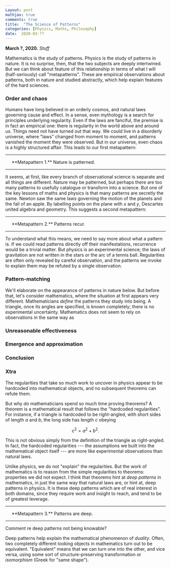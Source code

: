 ```yaml
---
Layout: post
mathjax: true
comments: true
title:  "The Science of Patterns"
categories: [Physics, Maths, Philosophy]
date:  2020-03-??
---
```


**March ?, 2020.** *Stuff*

Mathematics is the study of patterns.
Physics is the study of patterns in nature.
It is no surprise, then, that the two subjects are deeply intertwined.
But we can think about feature of this relationship in terms of what I
will (half-seriously) call "metapatterns".
These are empirical observations about patterns, both in nature and
studied abstractly, which help explain features of the hard sciences.

### Order and chaos

Humans have long believed in an orderly cosmos, and natural laws
governing cause and effect.
In a sense, even mythology is a search for principles underlying
regularity.
Even if the laws are fanciful, the premise is in fact an empirical
one: there is regularity in the world above and around us.
Things need not have turned out that way.
We could live in a disorderly universe, where "laws" changed from
moment to moment, and patterns vanished the moment they were observed.
But in our universe, even chaos is a highly structured affair.
This leads to our first metapattern:

---

<span style="padding-left: 20px; display:block">
**Metapattern 1.** Nature is patterned.
</span>

---

It seems, at first, like every branch of observational science is
separate and all things are different.
Nature may be patterned, but perhaps there are too many patterns to
usefully catalogue or transform into a science.
But one of the key lessons of maths and physics is that many patterns
are secretly the same.
Newton saw the same laws governing the motion of the planets and the
fall of an apple.
By labelling points on the plane with $x$ and $y$, Descartes united
algebra and geometry.
This suggests a second metapattern:

---

<span style="padding-left: 20px; display:block">
**Metapattern 2.** Patterns recur.
</span>

---

To understand what this means, we need to say more about what a
pattern is.
If we could read patterns directly off their manifestations,
recurrence would be a trivial matter.
But physics is an experimental science; the laws of gravitation are
not written in the stars or the arc of a tennis ball.
Regularities are often only revealed by careful observation, and the
patterns we invoke to explain them may be refuted by a single
observation.

### Pattern-matching

We'll elaborate on the appearance of patterns in nature below.
But before that, let's consider mathematics, where the situation
at first appears very different.
Mathematicians *define* the patterns they study into being.
A triangle, once its angles are specified, is known completely; there
is no experimental uncertainty.
Mathematics does not seem to rely on observations in the same way as 

### Unreasonable effectiveness

### Emergence and approximation

### Conclusion

### Xtra

The regularities that take so much work to uncover in physics appear
to be hardcoded into mathematical objects, and no subsequent
theorems can refute them.

But why *do* mathematicians spend so much time proving theorems?
A theorem is a mathematical result that follows the "hardcoded
regularities".
For instance, if a triangle is hardcoded to be right-angled, with
short sides of length $a$ and $b$, the long side has length $c$
obeying

$$
c^2 = a^2 + b^2.
$$

This is not obvious simply from the definition of the triangle as
right-angled.
In fact, the hardcoded regularities --- the assumptions we built into
the mathematical object itself --- are more like experimental
observations than natural laws.

Unlike physics, we do not "explain" the regularities.
But the work of mathematics is to reason from the simple regularities
to theorems: properties we did not expect.
I think that theorems hint at *deep patterns* in mathematics, in
just the same way that natural laws are, or hint at, deep patterns in physics.
It is these deep patterns which are of real interest in both domains,
since they require work and insight to reach, and tend to be of
greatest leverage.

---

<span style="padding-left: 20px; display:block">
**Metapattern 3.** Patterns are deep.
</span>

---

Comment re deep patterns not being knowable?

Deep patterns help explain the mathematical phenomenon of
*duality*.
Often, two completely different looking objects in mathematics turn
out to be equivalent.
"Equivalent" means that we can turn one into the other, and vice
versa, using some sort of structure-preserving transformation or
*isomorphism* (Greek for "same shape").
